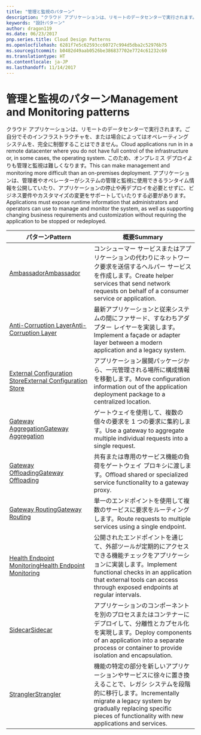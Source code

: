 ```yaml
---
title: "管理と監視のパターン"
description: "クラウド アプリケーションは、リモートのデータセンターで実行されます。ご自分でそのインフラストラクチャを、または場合によってはオペレーティング システムを、完全に制御することはできません。 このため、オンプレミス デプロイよりも管理と監視は難しくなります。 アプリケーションは、管理者やオペレーターがシステムの管理と監視に使用できるランタイム情報を公開していたり、アプリケーションの停止や再デプロイを必要とせずに、ビジネス要件やカスタマイズの変更をサポートしていたりする必要があります。"
keywords: "設計パターン"
author: dragon119
ms.date: 06/23/2017
pnp.series.title: Cloud Design Patterns
ms.openlocfilehash: 6281f7e5c62593cc60727c994d5dba2c52976b75
ms.sourcegitcommit: b0482d49aab0526be386837702e7724c61232c60
ms.translationtype: HT
ms.contentlocale: ja-JP
ms.lasthandoff: 11/14/2017
---
```

# <a name="management-and-monitoring-patterns"></a><span data-ttu-id="faed5-106">管理と監視のパターン</span><span class="sxs-lookup"><span data-stu-id="faed5-106">Management and Monitoring patterns</span></span>

<span data-ttu-id="faed5-107">クラウド アプリケーションは、リモートのデータセンターで実行されます。ご自分でそのインフラストラクチャを、または場合によってはオペレーティング システムを、完全に制御することはできません。</span><span class="sxs-lookup"><span data-stu-id="faed5-107">Cloud applications run in in a remote datacenter where you do not have full control of the infrastructure or, in some cases, the operating system.</span></span> <span data-ttu-id="faed5-108">このため、オンプレミス デプロイよりも管理と監視は難しくなります。</span><span class="sxs-lookup"><span data-stu-id="faed5-108">This can make management and monitoring more difficult than an on-premises deployment.</span></span> <span data-ttu-id="faed5-109">アプリケーションは、管理者やオペレーターがシステムの管理と監視に使用できるランタイム情報を公開していたり、アプリケーションの停止や再デプロイを必要とせずに、ビジネス要件やカスタマイズの変更をサポートしていたりする必要があります。</span><span class="sxs-lookup"><span data-stu-id="faed5-109">Applications must expose runtime information that administrators and operators can use to manage and monitor the system, as well as supporting changing business requirements and customization without requiring the application to be stopped or redeployed.</span></span>

| <span data-ttu-id="faed5-110">パターン</span><span class="sxs-lookup"><span data-stu-id="faed5-110">Pattern</span></span> | <span data-ttu-id="faed5-111">概要</span><span class="sxs-lookup"><span data-stu-id="faed5-111">Summary</span></span> |
| ------- | ------- |
| [<span data-ttu-id="faed5-112">Ambassador</span><span class="sxs-lookup"><span data-stu-id="faed5-112">Ambassador</span></span>](../ambassador.md) | <span data-ttu-id="faed5-113">コンシューマー サービスまたはアプリケーションの代わりにネットワーク要求を送信するヘルパー サービスを作成します。</span><span class="sxs-lookup"><span data-stu-id="faed5-113">Create helper services that send network requests on behalf of a consumer service or application.</span></span> |
| [<span data-ttu-id="faed5-114">Anti-Corruption Layer</span><span class="sxs-lookup"><span data-stu-id="faed5-114">Anti-Corruption Layer</span></span>](../anti-corruption-layer.md) | <span data-ttu-id="faed5-115">最新アプリケーションと従来システムの間にファサード、すなわちアダプター レイヤーを実装します。</span><span class="sxs-lookup"><span data-stu-id="faed5-115">Implement a façade or adapter layer between a modern application and a legacy system.</span></span> |
| [<span data-ttu-id="faed5-116">External Configuration Store</span><span class="sxs-lookup"><span data-stu-id="faed5-116">External Configuration Store</span></span>](../external-configuration-store.md) | <span data-ttu-id="faed5-117">アプリケーション展開パッケージから、一元管理される場所に構成情報を移動します。</span><span class="sxs-lookup"><span data-stu-id="faed5-117">Move configuration information out of the application deployment package to a centralized location.</span></span> |
| [<span data-ttu-id="faed5-118">Gateway Aggregation</span><span class="sxs-lookup"><span data-stu-id="faed5-118">Gateway Aggregation</span></span>](../gateway-aggregation.md) | <span data-ttu-id="faed5-119">ゲートウェイを使用して、複数の個々の要求を 1 つの要求に集約します。</span><span class="sxs-lookup"><span data-stu-id="faed5-119">Use a gateway to aggregate multiple individual requests into a single request.</span></span> |
| [<span data-ttu-id="faed5-120">Gateway Offloading</span><span class="sxs-lookup"><span data-stu-id="faed5-120">Gateway Offloading</span></span>](../gateway-offloading.md) | <span data-ttu-id="faed5-121">共有または専用のサービス機能の負荷をゲートウェイ プロキシに渡します。</span><span class="sxs-lookup"><span data-stu-id="faed5-121">Offload shared or specialized service functionality to a gateway proxy.</span></span> |
| [<span data-ttu-id="faed5-122">Gateway Routing</span><span class="sxs-lookup"><span data-stu-id="faed5-122">Gateway Routing</span></span>](../gateway-routing.md) | <span data-ttu-id="faed5-123">単一のエンドポイントを使用して複数のサービスに要求をルーティングします。</span><span class="sxs-lookup"><span data-stu-id="faed5-123">Route requests to multiple services using a single endpoint.</span></span> |
| [<span data-ttu-id="faed5-124">Health Endpoint Monitoring</span><span class="sxs-lookup"><span data-stu-id="faed5-124">Health Endpoint Monitoring</span></span>](../health-endpoint-monitoring.md) | <span data-ttu-id="faed5-125">公開されたエンドポイントを通じて、外部ツールが定期的にアクセスできる機能チェックをアプリケーションに実装します。</span><span class="sxs-lookup"><span data-stu-id="faed5-125">Implement functional checks in an application that external tools can access through exposed endpoints at regular intervals.</span></span> |
| [<span data-ttu-id="faed5-126">Sidecar</span><span class="sxs-lookup"><span data-stu-id="faed5-126">Sidecar</span></span>](../sidecar.md) | <span data-ttu-id="faed5-127">アプリケーションのコンポーネントを別のプロセスまたはコンテナーにデプロイして、分離性とカプセル化を実現します。</span><span class="sxs-lookup"><span data-stu-id="faed5-127">Deploy components of an application into a separate process or container to provide isolation and encapsulation.</span></span> |
| [<span data-ttu-id="faed5-128">Strangler</span><span class="sxs-lookup"><span data-stu-id="faed5-128">Strangler</span></span>](../strangler.md) | <span data-ttu-id="faed5-129">機能の特定の部分を新しいアプリケーションやサービスに徐々に置き換えることで、レガシ システムを段階的に移行します。</span><span class="sxs-lookup"><span data-stu-id="faed5-129">Incrementally migrate a legacy system by gradually replacing specific pieces of functionality with new applications and services.</span></span> |
